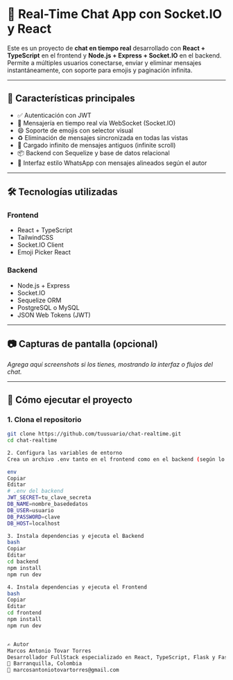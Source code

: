 # 💬 Real-Time Chat App con Socket.IO y React

Este es un proyecto de **chat en tiempo real** desarrollado con **React + TypeScript** en el frontend y **Node.js + Express + Socket.IO** en el backend. Permite a múltiples usuarios conectarse, enviar y eliminar mensajes instantáneamente, con soporte para emojis y paginación infinita.

---

## 🚀 Características principales

- ✅ Autenticación con JWT
- 💬 Mensajería en tiempo real vía WebSocket (Socket.IO)
- 😄 Soporte de emojis con selector visual
- ♻️ Eliminación de mensajes sincronizada en todas las vistas
- 🧠 Cargado infinito de mensajes antiguos (infinite scroll)
- 📦 Backend con Sequelize y base de datos relacional
- 🎨 Interfaz estilo WhatsApp con mensajes alineados según el autor

---

## 🛠️ Tecnologías utilizadas

### Frontend
- React + TypeScript  
- TailwindCSS  
- Socket.IO Client  
- Emoji Picker React  

### Backend
- Node.js + Express  
- Socket.IO  
- Sequelize ORM  
- PostgreSQL o MySQL  
- JSON Web Tokens (JWT)

---

## 📷 Capturas de pantalla (opcional)

_Agrega aquí screenshots si los tienes, mostrando la interfaz o flujos del chat._

---

## 🔧 Cómo ejecutar el proyecto

### 1. Clona el repositorio

```bash
git clone https://github.com/tuusuario/chat-realtime.git
cd chat-realtime

2. Configura las variables de entorno
Crea un archivo .env tanto en el frontend como en el backend (según lo necesites) con al menos las siguientes variables:

env
Copiar
Editar
# .env del backend
JWT_SECRET=tu_clave_secreta
DB_NAME=nombre_basededatos
DB_USER=usuario
DB_PASSWORD=clave
DB_HOST=localhost

3. Instala dependencias y ejecuta el Backend
bash
Copiar
Editar
cd backend
npm install
npm run dev

4. Instala dependencias y ejecuta el Frontend
bash
Copiar
Editar
cd frontend
npm install
npm run dev


✍️ Autor
Marcos Antonio Tovar Torres
Desarrollador FullStack especializado en React, TypeScript, Flask y FastAPI.
📍 Barranquilla, Colombia
📧 marcosantoniotovartorres@gmail.com

